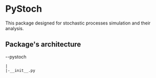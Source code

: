 # PyStoch

This package designed for stochastic processes simulation and their analysis. 

## Package's architecture
--pystoch

	|
	|-__init__.py
